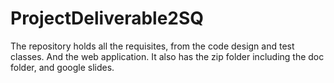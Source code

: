 # ProjectDeliverable2SQ

The repository holds all the requisites, from the code design and test classes. And the web application.
It also has the zip folder including the doc folder, and google slides.  
